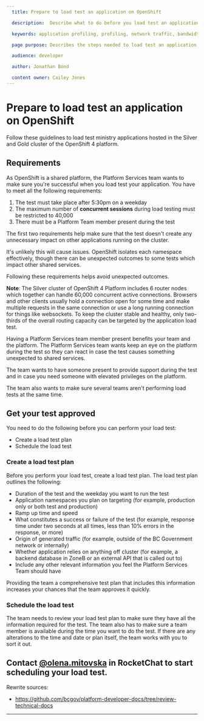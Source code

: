 ```yaml
---
  title: Prepare to load test an application on OpenShift

  description:  Describe what to do before you load test an application

  keywords: application profiling, profiling, network traffic, bandwidth, resiliency, HA, high availability, failover, testing, guidelines, silver, gold, OpenShift, load test, application

  page purpose: Describes the steps needed to load test an application in OpenShift. Provides further information on what developers need to do before and to schedule a test.

  audience: developer

  author: Jonathan Bond

  content owner: Cailey Jones
---
```

# Prepare to load test an application on OpenShift
Follow these guidelines to load test ministry applications hosted in the Silver and Gold cluster of the OpenShift 4 platform.

## Requirements

As OpenShift is a shared platform, the Platform Services team wants to make sure you're successful when you load test your application. You have to meet all the following requirements:

1. The test must take place after 5:30pm on a weekday
1. The maximum number of **concurrent sessions** during load testing must be restricted to 40,000
1. There must be a Platform Team member present during the test

The first two requirements help make sure that the test doesn't create any unnecessary impact on other applications running on the cluster.

It's unlikely this will cause issues. OpenShift isolates each namespace effectively, though there can be unexpected outcomes to some tests which impact other shared services.

Following these requirements helps avoid unexpected outcomes.

**Note**: The Silver cluster of OpenShift 4 Platform includes 6 router nodes which together can handle 60,000 concurrent active connections. Browsers and other clients usually hold a connection open for some time and make multiple requests in the same connection or use a long running connection for things like websockets. To keep the cluster stable and healthy, only two-thirds of the overall routing capacity can be targeted by the application load test.

Having a Platform Services team member present benefits your team and the platform. The Platform Services team wants keep an eye on the platform during the test so they can react in case the test causes something unexpected to shared services.

The team wants to have someone present to provide support during the test and in case you need someone with elevated privileges on the platform.

The team also wants to make sure several teams aren't performing load tests at the same time.

## Get your test approved
You need to do the following before you can perform your load test:
- Create a load test plan
- Schedule the load test

### Create a load test plan
Before you perform your load test, create a load test plan. The load test plan outlines the following:
- Duration of the test and the weekday you want to run the test
- Application namespaces you plan on targeting (for example, production only or both test and production)
- Ramp up time and speed
- What constitutes a success or failure of the test (for example, response time under two seconds at all times, less than 10% errors in the response,  or more)
- Origin of generated traffic (for example, outside of the BC Government network or internally)
- Whether application relies on anything off cluster (for example, a backend database in ZoneB or an external API that is called out to)
- Include any other relevant information you feel the Platform Services Team should have

Providing the team a comprehensive test plan that includes this information increases your chances that the team approves it quickly.

### Schedule the load test
The team needs to review your load test plan to make sure they have all the information required for the test. The team also has to make sure a team member is available during the time you want to do the test. If there are any alterations to the time and date or plan itself, the team works with you to sort it out.

Contact [@olena.mitovska](https://chat.developer.gov.bc.ca/direct/olena.mitovska) in RocketChat to start scheduling your load test.
---
Rewrite sources:
* https://github.com/bcgov/platform-developer-docs/tree/review-technical-docs
---
